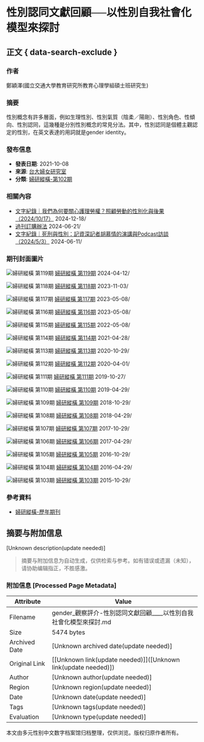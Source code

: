 # 性別認同文獻回顧──以性別自我社會化模型來探討

## 正文 { data-search-exclude }


### 作者 
鄭穎澤(國立交通大學教育研究所教育心理學組碩士班研究生)

### 摘要 
性別概念有許多層面，例如生理性別、性別氣質（陰柔／陽剛）、性別角色、性傾向、性別認同，這幾種是分別性別概念的常見分法。其中，性別認同是個體主觀認定的性別，在英文表達的用詞就是gender identity。

### 發布信息
- **發表日期**: 2021-10-08
- **來源**: [台大婦女研究室](https://gender.psc.ntu.edu.tw/category/issue-102/)
- **分類**: [婦研縱橫-第102期](https://gender.psc.ntu.edu.tw/category/issue-102/)

### 相關內容
- [文字紀錄｜我們為何要關心護理勞權？照顧勞動的性別化與後果（2024/10/17）](https://gender.psc.ntu.edu.tw/fwgs_podcast_ep02/) 2024-12-18/
- [過刊訂購辦法](https://gender.psc.ntu.edu.tw/%e9%81%8e%e5%88%8a%e8%a8%82%e8%b3%bc%e8%be%a6%e6%b3%95/) 2024-06-21/
- [文字紀錄｜死刑與性別：記資深記者胡慕情的演講與Podcast訪談（2024/5/3）](https://gender.psc.ntu.edu.tw/fwgs_podcast_ep01/) 2024-06-11/

### 期刊封面圖片
![婦研縱橫 第119期](https://gender.psc.ntu.edu.tw/wp-content/uploads/2024/04/119-cover-封面正面-150x150.webp)
[婦研縱橫 第119期](https://gender.psc.ntu.edu.tw/119-full/) 2024-04-12/

![婦研縱橫 第118期](https://gender.psc.ntu.edu.tw/wp-content/uploads/2023/11/118_cover-image-150x150.webp)
[婦研縱橫 第118期](https://gender.psc.ntu.edu.tw/10-6256-fwgs-202304_118/) 2023-11-03/

![婦研縱橫 第117期](https://gender.psc.ntu.edu.tw/wp-content/uploads/2023/05/117cover-jpg-e1683273182935-150x150.webp)
[婦研縱橫 第117期](https://gender.psc.ntu.edu.tw/%e5%a9%a6%e7%a0%94%e7%b8%b1%e6%a9%ab-%e7%ac%ac117%e6%9c%9f/) 2023-05-08/

![婦研縱橫 第116期](https://gender.psc.ntu.edu.tw/wp-content/uploads/2022/08/116cover-150x150.jpg)
[婦研縱橫 第116期](https://gender.psc.ntu.edu.tw/%e5%a9%a6%e7%a0%94%e7%b8%b1%e6%a9%ab-%e7%ac%ac116%e6%9c%9f/) 2023-05-08/

![婦研縱橫 第115期](https://gender.psc.ntu.edu.tw/wp-content/uploads/2022/05/115cover.jpg)
[婦研縱橫 第115期](https://gender.psc.ntu.edu.tw/%e5%a9%a6%e7%a0%94%e7%b8%b1%e6%a9%ab-%e7%ac%ac115%e6%9c%9f/) 2022-05-08/

![婦研縱橫 第114期](https://gender.psc.ntu.edu.tw/wp-content/uploads/2021/09/114_cover-150x150.jpg)
[婦研縱橫 第114期](https://gender.psc.ntu.edu.tw/%e5%a9%a6%e7%a0%94%e7%b8%b1%e6%a9%ab-%e7%ac%ac114%e6%9c%9f/) 2021-04-28/

![婦研縱橫 第113期](https://gender.psc.ntu.edu.tw/wp-content/uploads/2021/09/113_cover-150x150.jpg)
[婦研縱橫 第113期](https://gender.psc.ntu.edu.tw/%e5%a9%a6%e7%a0%94%e7%b8%b1%e6%a9%ab-%e7%ac%ac113%e6%9c%9f/) 2020-10-29/

![婦研縱橫 第112期](https://gender.psc.ntu.edu.tw/wp-content/uploads/2021/05/112_cover-1-150x150.jpg)
[婦研縱橫 第112期](https://gender.psc.ntu.edu.tw/%e5%a9%a6%e7%a0%94%e7%b8%b1%e6%a9%ab-%e7%ac%ac112%e6%9c%9f/) 2020-04-01/

![婦研縱橫 第111期](https://gender.psc.ntu.edu.tw/wp-content/uploads/2021/09/111_cover-150x150.jpg)
[婦研縱橫 第111期](https://gender.psc.ntu.edu.tw/%e5%a9%a6%e7%a0%94%e7%b8%b1%e6%a9%ab-%e7%ac%ac111%e6%9c%9f/) 2019-10-27/

![婦研縱橫 第110期](https://gender.psc.ntu.edu.tw/wp-content/uploads/2021/09/110_cover-150x150.jpg)
[婦研縱橫 第110期](https://gender.psc.ntu.edu.tw/%e5%a9%a6%e7%a0%94%e7%b8%b1%e6%a9%ab-%e7%ac%ac110%e6%9c%9f/) 2019-04-29/

![婦研縱橫 第109期](https://gender.psc.ntu.edu.tw/wp-content/uploads/2021/09/109_cover-150x150.jpg)
[婦研縱橫 第109期](https://gender.psc.ntu.edu.tw/%e5%a9%a6%e7%a0%94%e7%b8%b1%e6%a9%ab-%e7%ac%ac109%e6%9c%9f/) 2018-10-29/

![婦研縱橫 第108期](https://gender.psc.ntu.edu.tw/wp-content/uploads/2021/09/108_cover-150x150.jpg)
[婦研縱橫 第108期](https://gender.psc.ntu.edu.tw/%e5%a9%a6%e7%a0%94%e7%b8%b1%e6%a9%ab-%e7%ac%ac108%e6%9c%9f/) 2018-04-29/

![婦研縱橫 第107期](https://gender.psc.ntu.edu.tw/wp-content/uploads/2021/09/107_cover-150x150.jpg)
[婦研縱橫 第107期](https://gender.psc.ntu.edu.tw/%e5%a9%a6%e7%a0%94%e7%b8%b1%e6%a9%ab-%e7%ac%ac107%e6%9c%9f/) 2017-10-29/

![婦研縱橫 第106期](https://gender.psc.ntu.edu.tw/wp-content/uploads/2021/09/106_cover-150x150.png)
[婦研縱橫 第106期](https://gender.psc.ntu.edu.tw/%e5%a9%a6%e7%a0%94%e7%b8%b1%e6%a9%ab-%e7%ac%ac106%e6%9c%9f/) 2017-04-29/

![婦研縱橫 第105期](https://gender.psc.ntu.edu.tw/wp-content/uploads/2021/09/105_cover-150x150.jpg)
[婦研縱橫 第105期](https://gender.psc.ntu.edu.tw/%e5%a9%a6%e7%a0%94%e7%b8%b1%e6%a9%ab-%e7%ac%ac105%e6%9c%9f/) 2016-10-29/

![婦研縱橫 第104期](https://gender.psc.ntu.edu.tw/wp-content/uploads/2021/09/104_cover-150x150.jpg)
[婦研縱橫 第104期](https://gender.psc.ntu.edu.tw/%e5%a9%a6%e7%a0%94%e7%b8%b1%e6%a9%ab-%e7%ac%ac104%e6%9c%9f/) 2016-04-29/

![婦研縱橫 第103期](https://gender.psc.ntu.edu.tw/wp-content/uploads/2021/09/103_cover-150x150.jpg)
[婦研縱橫 第103期](https://gender.psc.ntu.edu.tw/%e5%a9%a6%e7%a0%94%e7%b8%b1%e6%a9%ab-%e7%ac%ac103%e6%9c%9f/) 2015-10-29/

### 參考資料
- [婦研縱橫-歷年期刊](https://gender.psc.ntu.edu.tw/history-issue/)
<!-- tcd_original_link https://gender.psc.ntu.edu.tw/%E8%A7%80%E5%AF%9F%E8%A9%95%E4%BB%8B-%E6%80%A7%E5%88%A5%E8%AA%8D%E5%90%8C%E6%96%87%E7%8D%BB%E5%9B%9E%E9%A1%A7%E2%94%80%E2%94%80%E4%BB%A5%E6%80%A7%E5%88%A5%E8%87%AA%E6%88%91%E7%A4%BE%E6%9C%83%E5%8C%96/ -->


## 摘要与附加信息

<!-- tcd_abstract -->
[Unknown description(update needed)]
<!-- tcd_abstract_end -->

> 摘要与附加信息为自动生成，仅供检索与参考。如有错误或遗漏（未知），请协助编辑指正，不胜感激。

### 附加信息 [Processed Page Metadata]

| Attribute       | Value                                  |
|-----------------|----------------------------------------|
| Filename        | gender_觀察評介-性別認同文獻回顧____以性別自我社會化模型來探討.md                             |
| Size            | 5474 bytes                           |
| Archived Date   | [Unknown archived date(update needed)]                             |
| Original Link   | [[Unknown link(update needed)]]([Unknown link(update needed)])                       |
| Author          | [Unknown author(update needed)]                               |
| Region          | [Unknown region(update needed)]                               |
| Date            | [Unknown date(update needed)]                                 |
| Tags            | [Unknown tags(update needed)]                                 |
| Evaluation            | [Unknown type(update needed)]                                 |
<!-- tcd_table_end -->

本文由多元性别中文数字档案馆归档整理，仅供浏览。版权归原作者所有。

